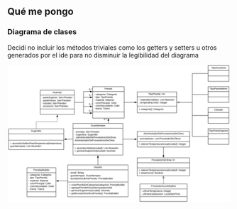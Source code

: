 ## Qué me pongo

### Diagrama de clases

Decidí no incluir los métodos triviales como los getters y setters u otros generados por el ide para no disminuir la legibilidad del diagrama

![diagramaDeClases](docs/diagramaDeClases.png)
